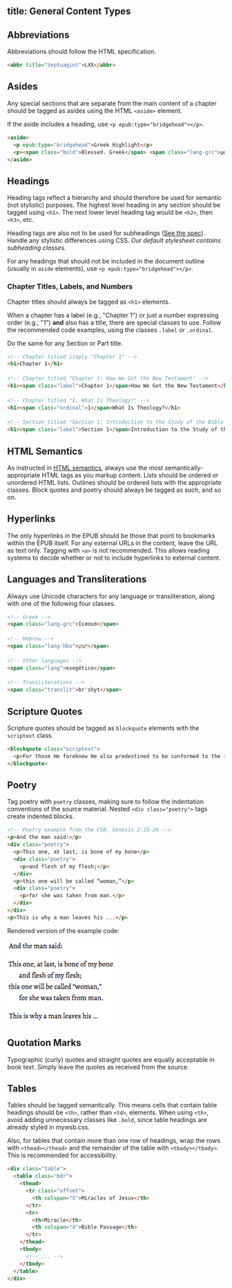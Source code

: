 title: General Content Types
---

## Abbreviations

Abbreviations should follow the HTML specification.

```html
<abbr title="Septuagint">LXX</abbr>
```

## Asides

Any special sections that are separate from the main content of a chapter should be tagged as asides using the HTML `<aside>` element.

If the aside includes a heading, use `<p epub:type="bridgehead"></p>`.

```html
<aside>
  <p epub:type="bridgehead">Greek Highlight</p>
  <p><span class="bold">Blessed. Greek</span> <span class="lang-grc">μακάριος</span> (<span class="translit">makarios</span>). This term occurs ...</p>
</aside>
```

## Headings

Heading tags reflect a hierarchy and should therefore be used for semantic (not stylistic) purposes. The highest level heading in any section should be tagged using `<h1>`. The next lower level heading tag would be `<h2>`, then `<h3>`, etc.

Heading tags are also not to be used for subheadings ([See the spec](http://w3c.github.io/html/sections.html#headings-and-sections)). Handle any stylistic differences using CSS. _Our default stylesheet contains subheading classes._

For any headings that should not be included in the document outline (usually in `aside` elements), use `<p epub:type="bridgehead"></p>`.

### Chapter Titles, Labels, and Numbers

Chapter titles should always be tagged as `<h1>` elements.

When a chapter has a label (e.g., "Chapter 1") or just a number expressing order (e.g., "1") <strong>and</strong> also has a title, there are special classes to use. Follow the recommended code examples, using the classes `.label` or `.ordinal`.

Do the same for any Section or Part title.

```html
<!-- Chapter titled simply "Chapter 1" -->
<h1>Chapter 1</h1>

<!-- Chapter titled "Chapter 1: How We Got the New Testament" -->
<h1><span class="label">Chapter 1</span>How We Got the New Testament</h1>

<!-- Chapter titled "1. What Is Theology?" -->
<h1><span class="ordinal">1</span>What Is Theology?</h1>

<!-- Section titled "Section 1: Introduction to the Study of the Bible -->
<h1><span class="label">Section 1</span>Introduction to the Study of the Bible</h1>
```

## HTML Semantics

As instructed in [HTML semantics](html_style.html#Semantics), always use the most semantically-appropriate HTML tags as you markup content. Lists should be ordered or unordered HTML lists. Outlines should be ordered lists with the appropriate classes. Block quotes and poetry should always be tagged as such, and so on.

## Hyperlinks

The only hyperlinks in the EPUB should be those that point to bookmarks within the EPUB itself. For any external URLs in the content, leave the URL as text only. Tagging with `<a>` is not recommended. This allows reading systems to decide whether or not to include hyperlinks to external content.

## Languages and Transliterations

Always use Unicode characters for any language or transliteration, along with one of the following four classes.

```html
<!-- Greek -->
<span class="lang-grc">Ιεσουσ</span>

<!-- Hebrew -->
<span class="lang-hbo">‏יְשׁוּעָ</span>

<!-- Other languages -->
<span class="lang">exegético</span>

<!-- Transliterations -->
<span class="translit">br'shyt</span>
```

## Scripture Quotes

Scripture quotes should be tagged as `blockquote` elements with the `scriptext` class.

```html
<blockquote class="scriptext">
  <p>For those He foreknew He also predestined to be conformed to the image of His Son, so that He would be the firstborn among many brothers. And those He predestined, He also called; and those He called, He also justified; and those He justified, He also glorified. (Rom 8:29–30)</p>
</blockquote>
```

## Poetry

Tag poetry with `poetry` classes, making sure to follow the indentation conventions of the source material. Nested `<div class="poetry">` tags create indented blocks.

```html
<!-- Poetry example from the CSB, Genesis 2:23-24 -->
<p>And the man said:</p>
<div class="poetry">
  <p>This one, at last, is bone of my bone</p>
  <div class="poetry">
    <p>and flesh of my flesh;</p>
  </div>
  <p>this one will be called “woman,”</p>
  <div class="poetry">
    <p>for she was taken from man.</p>
  </div>
</div>
<p>This is why a man leaves his ...</p>
```
Rendered version of the example code:

![Poetry example - rendered version.](../images/poetry-example.png)

## Quotation Marks

Typographic (curly) quotes and straight quotes are equally acceptable in book text. Simply leave the quotes as received from the source.

## Tables

Tables should be tagged semantically. This means cells that contain table headings should be `<th>`, rather than `<td>`, elements. When using `<th>`, avoid adding unnecessary classes like `.bold`, since table headings are already styled in mywsb.css.

Also, for tables that contain more than one row of headings, wrap the rows with `<thead></thead>` and the remainder of the table with `<tbody></tbody>`. This is recommended for accessibility.

```html
<div class="table">
  <table class="bdr">
    <thead>
      <tr class="offset">
        <th colspan="5">Miracles of Jesus</th>
      </tr>
      <tr>
        <th>Miracle</th>
        <th colspan="4">Bible Passage</th>
      </tr>
    </thead>
    <tbody>
      <!-- ... -->
    </tbody>
  </table>
</div>
```